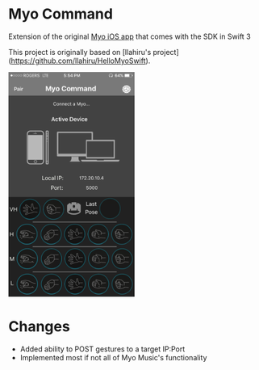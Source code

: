 # Myo Command

Extension of the original [Myo iOS app](https://developer.thalmic.com/downloads) that comes with the SDK in Swift 3

This project is originally based on [llahiru's project] (https://github.com/llahiru/HelloMyoSwift).

<img src="https://raw.githubusercontent.com/mt809/HelloMyoSwift/master/screenshot.png" width="250"> 

# Changes

* Added ability to POST gestures to a target IP:Port
* Implemented most if not all of Myo Music's functionality 
